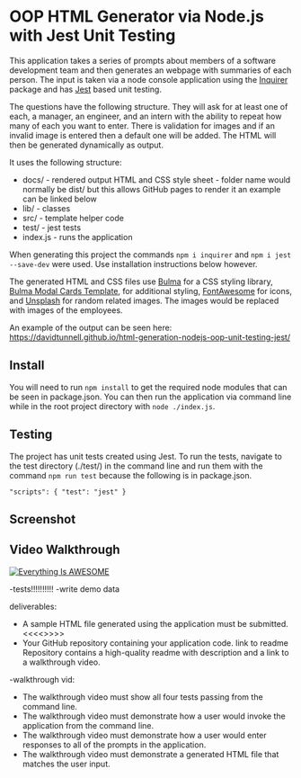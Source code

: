 # OOP HTML Generator via Node.js with Jest Unit Testing

This application takes a series of prompts about members of a software development team and then generates an webpage with summaries of each person. The input is taken via a node console application using the [Inquirer](https://www.npmjs.com/package/inquirer) package and has [Jest](https://www.npmjs.com/package/jest) based unit testing. 

The questions have the following structure. They will ask for at least one of each, a manager, an engineer, and an intern with the ability to repeat how many of each you want to enter. There is validation for images and if an invalid image is entered then a default one will be added. The HTML will then be generated dynamically as output.

It uses the following structure:

* docs/ - rendered output HTML and CSS style sheet - folder name would normally be dist/ but this allows GitHub pages to render it an example can be linked below
* lib/ - classes
* src/ - template helper code
* test/ - jest tests
* index.js - runs the application

When generating this project the commands `npm i inquirer` and `npm i jest --save-dev` were used. Use installation instructions below however.

The generated HTML and CSS files use [Bulma](https://bulma.io/) for a CSS styling library, [Bulma Modal Cards Template](https://github.com/BulmaTemplates/bulma-templates/blob/master/templates/modal-cards.html), for additional styling, [FontAwesome](https://fontawesome.com/) for icons, and [Unsplash](https://source.unsplash.com/) for random related images. The images would be replaced with images of the employees.

An example of the output can be seen here: https://davidtunnell.github.io/html-generation-nodejs-oop-unit-testing-jest/

## Install

You will need to run `npm install` to get the required node modules that can be seen in package.json. You can then run the application via command line while in the root project directory with `node ./index.js`. 

## Testing

The project has unit tests created using Jest. To run the tests, navigate to the test directory (./test/) in the command line and run them with the command `npm run test` because the following is in package.json. 

`"scripts": {
    "test": "jest"
}`

## Screenshot


## Video Walkthrough
[![Everything Is AWESOME](http://i.imgur.com/Ot5DWAW.png)](https://youtu.be/StTqXEQ2l-Y?t=35s "Everything Is AWESOME")

-tests!!!!!!!!!!
-write demo data

deliverables:
* A sample HTML file generated using the application must be submitted. <<<<>>>>
* Your GitHub repository containing your application code.
link to readme
 Repository contains a high-quality readme with description and a link to a walkthrough video.

-walkthrough vid:
* The walkthrough video must show all four tests passing from the command line.
* The walkthrough video must demonstrate how a user would invoke the application from the command line.
* The walkthrough video must demonstrate how a user would enter responses to all of the prompts in the application.
* The walkthrough video must demonstrate a generated HTML file that matches the user input.

